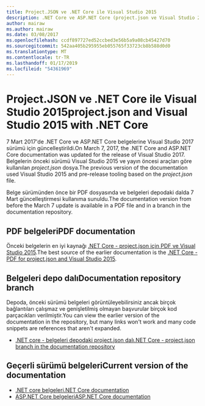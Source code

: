 ```yaml
---
title: Project.JSON ve .NET Core ile Visual Studio 2015
description: .NET Core ve ASP.NET Core (project.json ve Visual Studio 2015) için araç kullanımı sürüm öncesi belgelere nerede bulunur.
author: mairaw
ms.author: mairaw
ms.date: 03/08/2017
ms.openlocfilehash: ccdf897727ed52ccbed3e56b5a9a08cb45427d70
ms.sourcegitcommit: 542aa405b295955eb055765f33723cb8b588d0d0
ms.translationtype: MT
ms.contentlocale: tr-TR
ms.lasthandoff: 01/17/2019
ms.locfileid: "54361969"
---
```

# <a name="projectjson-and-visual-studio-2015-with-net-core"></a><span data-ttu-id="c81d5-103">Project.JSON ve .NET Core ile Visual Studio 2015</span><span class="sxs-lookup"><span data-stu-id="c81d5-103">project.json and Visual Studio 2015 with .NET Core</span></span>

<span data-ttu-id="c81d5-104">7 Mart 2017'de .NET Core ve ASP.NET Core belgelerine Visual Studio 2017 sürümü için güncelleştirildi.</span><span class="sxs-lookup"><span data-stu-id="c81d5-104">On March 7, 2017, the .NET Core and ASP.NET Core documentation was updated for the release of Visual Studio 2017.</span></span> <span data-ttu-id="c81d5-105">Belgelerin önceki sürümü Visual Studio 2015 ve yayın öncesi araçları göre kullanılan *project.json* dosya.</span><span class="sxs-lookup"><span data-stu-id="c81d5-105">The previous version of the documentation used Visual Studio 2015 and pre-release tooling based on the *project.json* file.</span></span>

<span data-ttu-id="c81d5-106">Belge sürümünden önce bir PDF dosyasında ve belgeleri depodaki dalda 7 Mart güncelleştirmesi kullanıma sunuldu.</span><span class="sxs-lookup"><span data-stu-id="c81d5-106">The documentation version from before the March 7 update is available in a PDF file and in a branch in the documentation repository.</span></span>

## <a name="pdf-documentation"></a><span data-ttu-id="c81d5-107">PDF belgeleri</span><span class="sxs-lookup"><span data-stu-id="c81d5-107">PDF documentation</span></span>

<span data-ttu-id="c81d5-108">Önceki belgelerin en iyi kaynağı [.NET Core - project.json için PDF ve Visual Studio 2015](https://github.com/dotnet/docs/blob/project.json/net-core-project-json.pdf).</span><span class="sxs-lookup"><span data-stu-id="c81d5-108">The best source of the earlier documentation is the [.NET Core - PDF for project.json and Visual Studio 2015](https://github.com/dotnet/docs/blob/project.json/net-core-project-json.pdf).</span></span>

## <a name="documentation-repository-branch"></a><span data-ttu-id="c81d5-109">Belgeleri depo dalı</span><span class="sxs-lookup"><span data-stu-id="c81d5-109">Documentation repository branch</span></span>

<span data-ttu-id="c81d5-110">Depoda, önceki sürümü belgeleri görüntüleyebilirsiniz ancak birçok bağlantıları çalışmaz ve genişletilmiş olmayan başvurular birçok kod parçacıkları verilmiştir.</span><span class="sxs-lookup"><span data-stu-id="c81d5-110">You can view the earlier version of the documentation in the repository, but many links won't work and many code snippets are references that aren't expanded.</span></span>

* [<span data-ttu-id="c81d5-111">.NET core - belgeleri depodaki project.json dalı</span><span class="sxs-lookup"><span data-stu-id="c81d5-111">.NET Core - project.json branch in the documentation repository</span></span>](https://github.com/dotnet/docs/tree/project.json/docs)

## <a name="current-version-of-the-documentation"></a><span data-ttu-id="c81d5-112">Geçerli sürümü belgeleri</span><span class="sxs-lookup"><span data-stu-id="c81d5-112">Current version of the documentation</span></span>

* [<span data-ttu-id="c81d5-113">.NET core belgeleri</span><span class="sxs-lookup"><span data-stu-id="c81d5-113">.NET Core documentation</span></span>](./core/index.md)
* [<span data-ttu-id="c81d5-114">ASP.NET Core belgeleri</span><span class="sxs-lookup"><span data-stu-id="c81d5-114">ASP.NET Core documentation</span></span>](/aspnet/core/)

